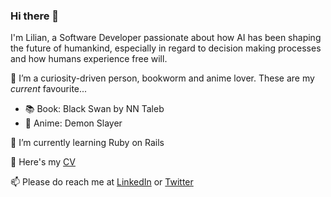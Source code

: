 ### Hi there 👋

I'm Lilian, a Software Developer passionate about how AI has been shaping the future of humankind, especially in regard to decision making processes and how humans experience free will.

🤔 I’m a curiosity-driven person, bookworm and anime lover. These are my _current_ favourite...
  - 📚 Book: Black Swan by NN Taleb
  - 🌸 Anime: Demon Slayer
  
🌱 I’m currently learning Ruby on Rails

📃 Here's my [CV](https://github.com/ortizlilian/Resume#readme) 

📫 Please do reach me at [LinkedIn](https://www.linkedin.com/in/ortizlilian/) or [Twitter](https://twitter.com/lilian_ortiz)
